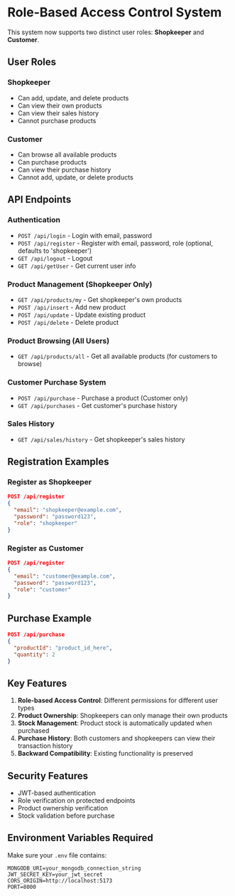 # Role-Based Access Control System

This system now supports two distinct user roles: **Shopkeeper** and **Customer**.

## User Roles

### Shopkeeper
- Can add, update, and delete products
- Can view their own products
- Can view their sales history
- Cannot purchase products

### Customer
- Can browse all available products
- Can purchase products
- Can view their purchase history
- Cannot add, update, or delete products

## API Endpoints

### Authentication
- `POST /api/login` - Login with email, password
- `POST /api/register` - Register with email, password, role (optional, defaults to 'shopkeeper')
- `GET /api/logout` - Logout
- `GET /api/getUser` - Get current user info

### Product Management (Shopkeeper Only)
- `GET /api/products/my` - Get shopkeeper's own products
- `POST /api/insert` - Add new product
- `POST /api/update` - Update existing product
- `POST /api/delete` - Delete product

### Product Browsing (All Users)
- `GET /api/products/all` - Get all available products (for customers to browse)

### Customer Purchase System
- `POST /api/purchase` - Purchase a product (Customer only)
- `GET /api/purchases` - Get customer's purchase history

### Sales History
- `GET /api/sales/history` - Get shopkeeper's sales history

## Registration Examples

### Register as Shopkeeper
```json
POST /api/register
{
  "email": "shopkeeper@example.com",
  "password": "password123",
  "role": "shopkeeper"
}
```

### Register as Customer
```json
POST /api/register
{
  "email": "customer@example.com",
  "password": "password123",
  "role": "customer"
}
```

## Purchase Example

```json
POST /api/purchase
{
  "productId": "product_id_here",
  "quantity": 2
}
```

## Key Features

1. **Role-based Access Control**: Different permissions for different user types
2. **Product Ownership**: Shopkeepers can only manage their own products
3. **Stock Management**: Product stock is automatically updated when purchased
4. **Purchase History**: Both customers and shopkeepers can view their transaction history
5. **Backward Compatibility**: Existing functionality is preserved

## Security Features

- JWT-based authentication
- Role verification on protected endpoints
- Product ownership verification
- Stock validation before purchase

## Environment Variables Required

Make sure your `.env` file contains:
```
MONGODB_URI=your_mongodb_connection_string
JWT_SECRET_KEY=your_jwt_secret
CORS_ORIGIN=http://localhost:5173
PORT=8000
``` 